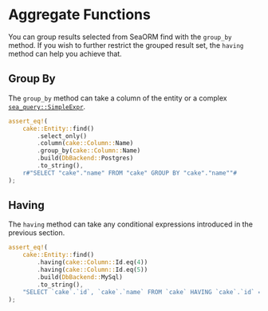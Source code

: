 # Aggregate Functions

You can group results selected from SeaORM find with the `group_by` method. If you wish to further restrict the grouped result set, the `having` method can help you achieve that.

## Group By

The `group_by` method can take a column of the entity or a complex [`sea_query::SimpleExpr`](https://docs.rs/sea-query/0.9/sea_query/expr/enum.SimpleExpr.html).

```rust
assert_eq!(
    cake::Entity::find()
        .select_only()
        .column(cake::Column::Name)
        .group_by(cake::Column::Name)
        .build(DbBackend::Postgres)
        .to_string(),
    r#"SELECT "cake"."name" FROM "cake" GROUP BY "cake"."name""#
);
```

## Having

The `having` method can take any conditional expressions introduced in the previous section.

```rust
assert_eq!(
    cake::Entity::find()
        .having(cake::Column::Id.eq(4))
        .having(cake::Column::Id.eq(5))
        .build(DbBackend::MySql)
        .to_string(),
    "SELECT `cake`.`id`, `cake`.`name` FROM `cake` HAVING `cake`.`id` = 4 AND `cake`.`id` = 5"
);
```

